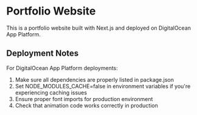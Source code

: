 # Portfolio Website

This is a portfolio website built with Next.js and deployed on DigitalOcean App Platform.

## Deployment Notes

For DigitalOcean App Platform deployments:

1. Make sure all dependencies are properly listed in package.json
2. Set NODE_MODULES_CACHE=false in environment variables if you're experiencing caching issues
3. Ensure proper font imports for production environment
4. Check that animation code works correctly in production 